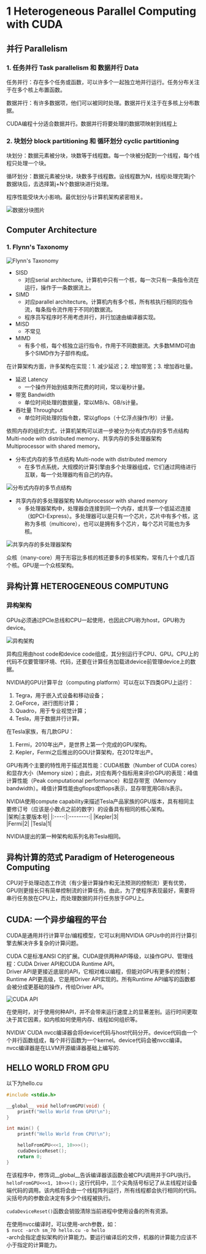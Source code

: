 # 1 Heterogeneous Parallel Computing with CUDA

## 并行 Parallelism

### 1. 任务并行 Task parallelism 和 数据并行 Data 

任务并行：存在多个任务或函数，可以许多个一起独立地并行运行。任务分布关注于在多个核上布置函数。

数据并行：有许多数据项，他们可以被同时处理。数据并行关注于在多核上分布数据。

CUDA编程十分适合数据并行。数据并行将要处理的数据项映射到线程上

### 2. 块划分 block partitioning 和 循环划分 cyclic partitioning

块划分：数据元素被分块，块数等于线程数。每一个块被分配到一个线程，每个线程只处理一个块。

循环划分：数据元素被分块，块数多于线程数。设线程数为N，线程i处理完第j个数据块后，去选择第j+N个数据块进行处理。

程序性能受块大小影响。最优划分与计算机架构紧密相关。

![数据分块图片](./pic/1%20数据分块.png "block partition and cyclic partition")

## Computer Architecture

### 1. Flynn's Taxonomy

![Flynn's Taxonomy](./pic/2%20Flynn's%20taxonomy.png "Flynn's Taxonomy")

* SISD
    - 对应serial architecture。计算机中只有一个核，每一次只有一条指令流在运行，操作于一条数据流上。
* SIMD 
    * 对应parallel architecture。计算机内有多个核，所有核执行相同的指令流，每条指令流作用于不同的数据流。
    * 程序员写程序时不用考虑并行，并行加速由编译器实现。
* MISD 
    * 不常见
* MIMD
    * 有多个核，每个核独立运行指令，作用于不同数据流。大多数MIMD可由多个SIMD作为子部件构成。

在计算架构方面，许多架构在实现：1. 减少延迟；2. 增加带宽；3. 增加吞吐量。

* 延迟 Latency
    * 一个操作开始到结束所花费的时间，常以毫秒计量。
* 带宽 Bandwidth
    * 单位时间处理的数据量，常以MB/s、GB/s计量。
* 吞吐量 Throughput
    * 单位时间处理的指令数，常以gflops（十亿浮点操作/秒）计量。

依照内存的组织方式，计算机架构可以进一步被分为分布式内存的多节点结构 Multi-node with distributed memory、共享内存的多处理器架构 Multiprocessor with shared memory。

* 分布式内存的多节点结构 Multi-node with distributed memory
  * 在多节点系统，大规模的计算引擎由多个处理器组成，它们通过网络进行互联，每一个处理器均有自己的内存。

![分布式内存的多节点结构](pic/3%20Multi-node%20with%20distributed%20memory.png "Multi-node with distributed memory")

* 共享内存的多处理器架构 Multiprocessor with shared memory
  * 多处理器架构中，处理器会连接到同一个内存，或共享一个低延迟连接（如PCI-Express）。多处理器可以是只有一个芯片，芯片中有多个核，这称为多核（multicore），也可以是拥有多个芯片，每个芯片可能也为多核。

![共享内存的多处理器架构](pic/4%20Multiprocessor%20with%20shared%20memory.png "Multiprocessor with shared memory")

众核（many-core）用于形容比多核的核还要多的多核架构，常有几十个或几百个核。GPU是一个众核架构。

## 异构计算 HETEROGENEOUS COMPUTUNG
### 异构架构
GPUs必须通过PCIe总线和CPU一起使用，也因此CPU称为host，GPU称为device。

![异构架构](pic/5%20heterogeneous%20architecture.png "heterogeneous architecture")

异构应用由host code和device code组成，其分别运行于CPU、GPU。CPU上的代码不仅要管理环境、代码，还要在计算任务加载进device前管理device上的数据。

NVIDIA的GPU计算平台（computing platform）可以在以下四类GPU上运行：
1. Tegra，用于嵌入式设备和移动设备；
2. GeForce，进行图形计算；
3. Quadro，用于专业视觉计算；
4. Tesla，用于数据并行计算。

在Tesla家族，有几款GPU：
1. Fermi，2010年出产，是世界上第一个完成的GPU架构。
2. Kepler，Fermi之后推出的GOU计算架构，在2012年出产。

GPU有两个主要的特性用于描述其性能：CUDA核数（Number of CUDA cores）和显存大小（Memory size）；由此，对应有两个指标用来评价GPU的表现：峰值计算性能（Peak computational performance）和显存带宽（Memory bandwidth）。峰值计算性能由gflops或tflops表示，显存带宽用GB/s表示。

NVIDIA使用compute capability来描述Tesla产品家族的GPU版本，具有相同主要修订号（应该是小数点之前的数字）的设备具有相同的核心架构。  
|架构|主要版本号|
|:----:|:--------:|
|Kepler|3|   
|Fermi|2|
|Tesla|1|     

NVIDIA提出的第一种架构和系列名称Tesla相同。

## 异构计算的范式 Paradigm of Heterogeneous Computing
CPU对于处理动态工作流（有少量计算操作和无法预测的控制流）更有优势，GPU则更擅长只有简单控制流的计算任务。由此，为了使程序表现最好，需要将串行任务放在CPU上，而处理数据的并行任务放于GPU上。

## CUDA: 一个异步编程的平台
CUDA是通用并行计算平台/编程模型，它可以利用NVIDIA GPUs中的并行计算引擎去解决许多复杂的计算问题。

CUDA C是标准ANSI C的扩展。CUDA提供两种API等级，以操作GPU、管理线程：CUDA Driver API和CUDA Runtime API。  
Driver API是更接近底层的API，它相对难以编程，但能对GPU有更多的控制；Runtime API更高级，它是用Driver API实现的。所有Runtime API编写的函数都会被分成更基础的操作，传给Driver API。

![CUDA API](pic/6%20CUDA%20API.png "CUDA API")

在使用时，对于使用何种API，并不会带来运行速度上的显著差别。运行时间更取决于其它因素，如内核如何使用内存、线程如何组织等。

NVIDIA' CUDA nvcc编译器会将device代码与host代码分开。device代码由一个个并行函数组成，每个并行函数为一个kernel。device代码会被nvcc编译。  
nvcc编译器是在LLVM开源编译器基础上编写的.


## HELLO WORLD FROM GPU
以下为hello.cu

``` c
#include <stdio.h>

__global__ void helloFromGPU(void) {
    printf("Hello World from GPU!\n");
}

int main() {
    printf("Hello World from CPU!\n");

    helloFromGPU<<<1, 10>>>();
    cudaDeviceReset();
    return 0;
}
```
在该程序中，修饰词__global__告诉编译器该函数会被CPU调用并于GPU执行。  
`helloFromGPU<<<1, 10>>>();` 这行代码中，三个尖角括号标记了从主线程对设备端代码的调用。该内核将会由一个线程阵列运行，所有线程都会执行相同的代码。尖括号内的参数会决定有多少个线程被执行。

`cudaDeviceReset()`函数会销毁清除当前进程中使用设备的所有资源。

在使用nvcc编译时，可以使用-arch参数，如：  
`$ nvcc -arch sm_70 hello.cu -o hello`  
-arch会指定虚拟架构的计算能力。要运行编译后的文件，机器的计算能力应该不小于指定的计算能力。

